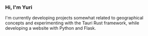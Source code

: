 ### Hi, I'm Yuri

I'm currently developing projects somewhat related to geographical concepts and experimenting with the Tauri Rust framework, while developing a website with Python and Flask.
